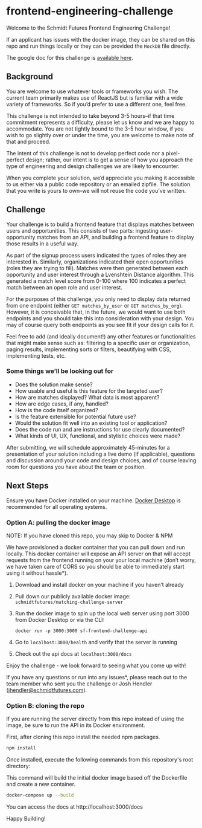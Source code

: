 # frontend-engineering-challenge

Welcome to the Schmidt Futures Frontend Engineering Challenge!

If an applicant has issues with the docker image, they can be shared on this repo and run things locally or they can be provided the `MockDB` file directly.

The google doc for this challenge is [available here](https://docs.google.com/document/d/1Hs8iKE__AlDmJokUU1z-y3nhhKd72JgMcK4hq_aGhGk).

## Background

You are welcome to use whatever tools or frameworks you wish. The current team primarily makes use of ReactJS but is familiar with a wide variety of frameworks. So if you’d prefer to use a different one, feel free.

This challenge is not intended to take beyond 3-5 hours–if that time commitment represents a difficulty, please let us know and we are happy to accommodate. You are not tightly bound to the 3-5 hour window, if you wish to go slightly over or under the time, you are welcome to make note of that and proceed.

The intent of this challenge is not to develop perfect code nor a pixel-perfect design; rather, our intent is to get a sense of how you approach the type of engineering and design challenges we are likely to encounter.

When you complete your solution, we’d appreciate you making it accessible to us either via a public code repository or an emailed zipfile. The solution that you write is yours to own–we will not reuse the code you’ve written.

## Challenge

Your challenge is to build a frontend feature that displays matches between users and opportunities. This consists of two parts: ingesting user-opportunity matches from an API, and building a frontend feature to display those results in a useful way.

As part of the signup process users indicated the types of roles they are interested in. Similarly, organizations indicated their open opportunities (roles they are trying to fill). Matches were then generated between each opportunity and user interest through a Lvenshtein Distance algorithm. This generated a match level score from 0-100 where 100 indicates a perfect match between an open role and user interest.

For the purposes of this challenge, you only need to display data returned from one endpoint (either `GET matches_by_user` or `GET matches_by_org`).
However, it is conceivable that, in the future, we would want to use both endpoints and you should take this into consideration with your design. 
You may of course query both endpoints as you see fit if your design calls for it.

Feel free to add (and ideally document!) any other features or functionalities that might make sense such as: filtering to a specific user or organization, paging results, implementing sorts or filters, beautifying with CSS, implementing tests, etc.

### Some things we’ll be looking out for

- Does the solution make sense?
- How usable and useful is this feature for the targeted user?
- How are matches displayed? What data is most apparent?
- How are edge cases, if any, handled?
- How is the code itself organized?
- Is the feature extensible for potential future use?
- Would the solution fit well into an existing tool or application?
- Does the code run and are instructions for use clearly documented?
- What kinds of UI, UX, functional, and stylistic choices were made?

After submitting, we will schedule approximately 45-minutes for a presentation of your solution including a live demo (if applicable), questions and discussion around your code and design choices, and of course leaving room for questions you have about the team or position.

## Next Steps

Ensure you have Docker installed on your machine.
[Docker Desktop](https://docs.docker.com/desktop/) is recommended for all operating systems.

### Option A: pulling the docker image

NOTE: If you have cloned this repo, you may skip to Docker & NPM

We have provisioned a docker container that you can pull down and run locally. This docker container will expose an API server on that will accept requests from the frontend running on your your local machine (don’t worry, we have taken care of CORS so you should be able to immediately start using it without hassle\*).

1. Download and install docker on your machine if you haven’t already
2. Pull down our publicly available docker image: `schmidtfutures/matching-challenge-server`
3. Run the docker image to spin up the local web server using port 3000 from Docker Desktop or via the CLI:

   `docker run -p 3000:3000 sf-frontend-challenge-api`

4. Go to `localhost:3000/health` and verify that the server is running
5. Check out the api docs at `localhost:3000/docs`

Enjoy the challenge - we look forward to seeing what you come up with!

If you have any questions or run into any issues\*, please reach out to the team member who sent you the challenge or Josh Hendler (jhendler@schmidtfutures.com).

### Option B: cloning the repo

If you are running the server directly from this repo instead of using the image, be sure to run the API in its Docker environment.

First, after cloning this repo install the needed npm packages.

```bash
npm install
```

Once installed, execute the following commands from this repository's root directory:

This command will build the initial docker image based off the Dockerfile and create a new container.

```bash
docker-compose up --build
```

You can access the docs at http://localhost:3000/docs

Happy Building!
